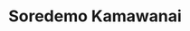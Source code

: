 --- 
title: "Soredemo Kamawanai"
publishdate: "2019-3-5T16:48:46+02:00"
src: "https://365manga.net/manga/soredemo-kamawanai"
image: "https://data.365manga.net/images/thumbnails/30351-soredemo-kamawanai.jpg"
description: " Okumura’s first impressions of his new coworker were ‘hardworking but untrustworthy’, but he didn’t realize, he was actually helplessly cute…"
---